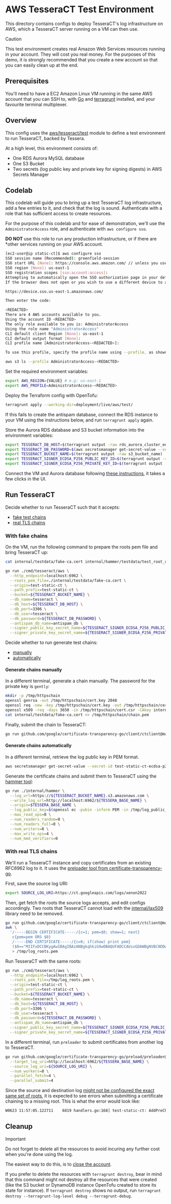 # AWS TesseraCT Test Environment

This directory contains configs to deploy TesseraCT's log infrastructure on AWS,
which a TesseraCT server running on a VM can then use.

> [!CAUTION]
> This test environment creates real Amazon Web Services resources running in
> your account. They will cost you real money. For the purposes of this demo,
> it is strongly recommended that you create a new account so that you can
> easily clean up at the end.

## Prerequisites

You'll need to have a EC2 Amazon Linux VM running in the same AWS account that
you can SSH to, with [Go](https://go.dev/doc/install) and
[terragrunt](https://terragrunt.gruntwork.io/docs/getting-started/install/)
installed, and your favourite terminal multiplexer.

## Overview

This config uses the [aws/tesseract/test](/deployment/modules/aws/tesseract/test)
module to define a test environment to run TesseraCT, backed by Tessera.

At a high level, this environment consists of:

- One RDS Aurora MySQL database
- One S3 Bucket
- Two secrets (log public key and private key for signing digests) in
AWS Secrets Manager

## Codelab

This codelab will guide you to bring up a test TesseraCT log infrastructure, add
a few entries to it, and check that the log is sound.  Authenticate with a role
that has sufficient access to create resources.

For the purpose of this codelab and for ease of demonstration, we'll use the
`AdministratorAccess` role, and authenticate with `aws configure sso`.

**DO NOT** use this role to run any production infrastructure, or if there are
*other services running on your AWS account.

```sh
[ec2-user@ip static-ct]$ aws configure sso
SSO session name (Recommended): greenfield-session
SSO start URL [None]: https://console.aws.amazon.com/ // unless you use a custom signin console
SSO region [None]: us-east-1
SSO registration scopes [sso:account:access]:
Attempting to automatically open the SSO authorization page in your default browser.
If the browser does not open or you wish to use a different device to authorize this request, open the following URL:

https://device.sso.us-east-1.amazonaws.com/

Then enter the code:

<REDACTED>
There are 4 AWS accounts available to you.
Using the account ID <REDACTED>
The only role available to you is: AdministratorAccess
Using the role name "AdministratorAccess"
CLI default client Region [None]: us-east-1
CLI default output format [None]:
CLI profile name [AdministratorAccess-<REDACTED>]:

To use this profile, specify the profile name using --profile, as shown:

aws s3 ls --profile AdministratorAccess-<REDACTED>
```

Set the required environment variables:

```bash
export AWS_REGION={VALUE} # e.g: us-east-1
export AWS_PROFILE=AdministratorAccess-<REDACTED>
```

Deploy the Terraform config with OpenTofu:

```sh
terragrunt apply --working-dir=deployment/live/aws/test/
```

If this fails to create the antispam database,
connect the RDS instance to your VM using the instructions below, and run
`terragrunt apply` again.
  
Store the Aurora RDS database and S3 bucket information into the environment variables:

```sh
export TESSERACT_DB_HOST=$(terragrunt output -raw rds_aurora_cluster_endpoint)
export TESSERACT_DB_PASSWORD=$(aws secretsmanager get-secret-value --secret-id $(terragrunt output -json rds_aurora_cluster_master_user_secret | jq --raw-output .[0].secret_arn) --query SecretString --output text | jq --raw-output .password)
export TESSERACT_BUCKET_NAME=$(terragrunt output -raw s3_bucket_name)
export TESSERACT_SIGNER_ECDSA_P256_PUBLIC_KEY_ID=$(terragrunt output -raw ecdsa_p256_public_key_id)
export TESSERACT_SIGNER_ECDSA_P256_PRIVATE_KEY_ID=$(terragrunt output -raw ecdsa_p256_private_key_id)
```

Connect the VM and Aurora database following [these instructions](https://docs.aws.amazon.com/AWSEC2/latest/UserGuide/tutorial-ec2-rds-option1.html#option1-task3-connect-ec2-instance-to-rds-database),
it takes a few clicks in the UI.

## Run TesseraCT

<!-- Try and keep in sync as much as possible with ../../gcp/test/README.md
There are enough differences for now to justify to keep them distinct -->

Decide whether to run TesseraCT such that it accepts:

- [fake test chains](#with-fake-chains)
- [real TLS chains](#with-real-tls-chains)

### With fake chains

On the VM, run the following command to prepare the roots pem file and bring
TesseraCT up:

```bash
cat internal/testdata/fake-ca.cert internal/hammer/testdata/test_root_ca_cert.pem > /tmp/fake_log_roots.pem
```

```bash
go run ./cmd/tesseract/aws \
  --http_endpoint=localhost:6962 \
  --roots_pem_file=./internal/testdata/fake-ca.cert \
  --origin=test-static-ct \
  --path_prefix=test-static-ct \
  --bucket=${TESSERACT_BUCKET_NAME} \
  --db_name=tesseract \
  --db_host=${TESSERACT_DB_HOST} \
  --db_port=3306 \
  --db_user=tesseract \
  --db_password=${TESSERACT_DB_PASSWORD} \
  --antispam_db_name=antispam_db \
  --signer_public_key_secret_name=${TESSERACT_SIGNER_ECDSA_P256_PUBLIC_KEY_ID} \
  --signer_private_key_secret_name=${TESSERACT_SIGNER_ECDSA_P256_PRIVATE_KEY_ID}
```

Decide whether to run generate test chains:

- [manually](#generate-chains-manually)
- [automatically](#generate-chains-automatically)

#### Generate chains manually

In a different terminal, generate a chain manually. The password for the private
key is `gently`:

```bash
mkdir -p /tmp/httpschain
openssl genrsa -out /tmp/httpschain/cert.key 2048
openssl req -new -key /tmp/httpschain/cert.key -out /tmp/httpschain/cert.csr -config=internal/testdata/fake-ca.cfg
openssl x509 -req -days 3650 -in /tmp/httpschain/cert.csr -CAkey internal/testdata/fake-ca.privkey.pem -CA internal/testdata/fake-ca.cert -outform pem -out /tmp/httpschain/chain.pem -provider legacy -provider default
cat internal/testdata/fake-ca.cert >> /tmp/httpschain/chain.pem
```

Finally, submit the chain to TesseraCT:

```bash
go run github.com/google/certificate-transparency-go/client/ctclient@master upload --cert_chain=/tmp/httpschain/chain.pem --skip_https_verify --log_uri=http://localhost:6962/test-static-ct
```

#### Generate chains automatically

In a different terminal, retrieve the log public key in PEM format.

```bash
aws secretsmanager get-secret-value --secret-id test-static-ct-ecdsa-p256-public-key --query SecretString --output text > /tmp/log_public_key.pem
```

Generate the certificate chains and submit them to TesseraCT using the [hammer tool](/internal/hammer/README.md):

```bash
go run ./internal/hammer \
  --log_url=https://${TESSERACT_BUCKET_NAME}.s3.amazonaws.com \
  --write_log_url=http://localhost:6962/${TESSERA_BASE_NAME} \
  --origin=$TESSERA_BASE_NAME \
  --log_public_key=$(openssl ec -pubin -inform PEM -in /tmp/log_public_key.pem -outform der | base64 -w 0) \
  --max_read_ops=0 \
  --num_readers_random=0 \
  --num_readers_full=0 \
  --num_writers=8 \
  --max_write_ops=4 \
  --num_mmd_verifiers=0
```

### With real TLS chains

We'll run a TesseraCT instance and copy certificates from an existing RFC6962
log to it.  It uses the [preloader tool from certificate-transparency-go](https://github.com/google/certificate-transparency-go/blob/master/preload/preloader/preloader.go).

First, save the source log URI:

```bash
export SOURCE_LOG_URI=https://ct.googleapis.com/logs/xenon2022
```

Then, get fetch the roots the source logs accepts, and edit configs accordingly.
Two roots that TesseraCT cannot load with the [internal/lax509](/internal/lax509/)
library need to be removed.

```bash
go run github.com/google/certificate-transparency-go/client/ctclient@master get-roots --log_uri=${SRC_LOG_URI} --text=false | \
awk \
  '/-----BEGIN CERTIFICATE-----/{c=1; pem=$0; show=1; next}
   c{pem=pem ORS $0}
   /-----END CERTIFICATE-----/{c=0; if(show) print pem}
   ($0=="MIIFxDCCBKygAwIBAgIBAzANBgkqhkiG9w0BAQUFADCCAUsxGDAWBgNVBC0DDwBT"||$0=="MIIFVjCCBD6gAwIBAgIQ7is969Qh3hSoYqwE893EATANBgkqhkiG9w0BAQUFADCB"){show=0}' \
   > /tmp/log_roots.pem
```

Run TesseraCT with the same roots:

```bash
go run ./cmd/tesseract/aws \
  --http_endpoint=localhost:6962 \
  --roots_pem_file=/tmp/log_roots.pem \
  --origin=test-static-ct \
  --path_prefix=test-static-ct \
  --bucket=${TESSERACT_BUCKET_NAME} \
  --db_name=tesseract \
  --db_host=${TESSERACT_DB_HOST} \
  --db_port=3306 \
  --db_user=tesseract \
  --db_password=${TESSERACT_DB_PASSWORD} \
  --antispam_db_name=antispam_db \
  --signer_public_key_secret_name=${TESSERACT_SIGNER_ECDSA_P256_PUBLIC_KEY_ID} \
  --signer_private_key_secret_name=${TESSERACT_SIGNER_ECDSA_P256_PRIVATE_KEY_ID}
```

In a different terminal, run `preloader` to submit certificates from another log
to TesseraCT.

```bash
go run github.com/google/certificate-transparency-go/preload/preloader@master \
  --target_log_uri=http://localhost:6962/${TESSERA_BASE_NAME} \
  --source_log_uri=${SOURCE_LOG_URI} \
  --num_workers=8 \
  --parallel_fetch=4 \
  --parallel_submit=4
```

Since the source and destination log
[might not be configured the exact same set of roots](/internal/lax509/README.md#Chains),
it is expected to see errors when submitting a certificate chaining to a missing
root. This is what the error would look like:

```bash
W0623 11:57:05.122711    6819 handlers.go:168] test-static-ct: AddPreChain handler error: failed to verify add-chain contents: chain failed to validate: x509: certificate signed by unknown authority (possibly because of "x509: cannot verify signature: insecure algorithm SHA1-RSA" while trying to verify candidate authority certificate "Merge Delay Monitor Root")
```

<!-- TODO: add fsck instructions -->

## Cleanup

> [!IMPORTANT]  
> Do not forget to delete all the resources to avoid incuring any further cost
> when you're done using the log.

The easiest way to do this, is to [close the account](https://docs.aws.amazon.com/accounts/latest/reference/manage-acct-closing.html).

If you prefer to delete the resources with `terragrunt destroy`, bear in mind
that this command might not destroy all the resources that were created (like
the S3 bucket or DynamoDB instance OpenTofu created to store its state for
instance). If `terragrunt destroy` shows no output, run
`terragrunt destroy --terragrunt-log-level debug --terragrunt-debug`.
